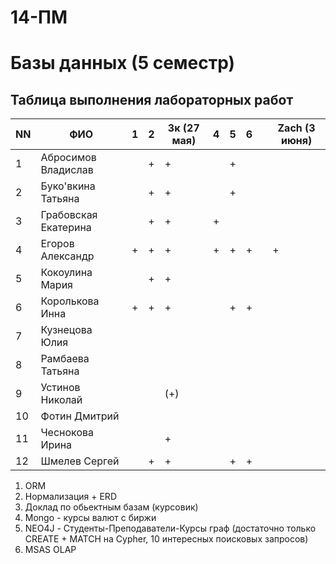 # 14-ПМ
# Базы данных (5 семестр)
## Таблица выполнения лабораторных работ

| NN  | ФИО                  | 1   | 2   | 3к (27 мая) | 4   | 5   | 6   |     | Zach (3 июня) |
| --- | -------------------- | --- | --- | --- | --- | --- | --- | --- | ---- |
| 1   | Абросимов Владислав  |     | +   | +   |     | +   |     |     |      |
| 2   | Буко'вкина Татьяна   |     | +   | +   |     | +   |     |     |      |
| 3   | Грабовская Екатерина |     | +   | +   | +   |     |     |     |      |
| 4   | Егоров Александр     | +   | +   | +   | +   | +   | +   |     | +    |
| 5   | Кокоулина Мария      |     | +   | +   |     |     |     |     |      |
| 6   | Королькова Инна      | +   | +   | +   |     | +   | +   |     |      |
| 7   | Кузнецова Юлия       |     |     |     |     |     |     |     |      |
| 8   | Рамбаева Татьяна     |     |     |     |     |     |     |     |      |
| 9   | Устинов Николай      |     |     | (+) |     |     |     |     |      |
| 10  | Фотин Дмитрий        |     |     |     |     |     |     |     |      |
| 11  | Чеснокова Ирина      |     |     | +   |     |     |     |     |      |
| 12  | Шмелев Сергей        |     | +   | +   |     | +   | +   |     |      |

1. ORM
2. Нормализация + ERD
3. Доклад по обьектным базам (курсовик)
4. Mongo - курсы валют с биржи
5. NEO4J - Студенты-Преподаватели-Курсы граф (достаточно только CREATE + MATCH на Cypher, 10 интересных поисковых запросов)
6. MSAS OLAP
